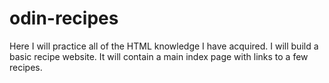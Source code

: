 # odin-recipes
Here I will practice all of the HTML knowledge I have acquired. 
I will build a basic recipe website. 
It will contain a main index page with links to a few recipes. 